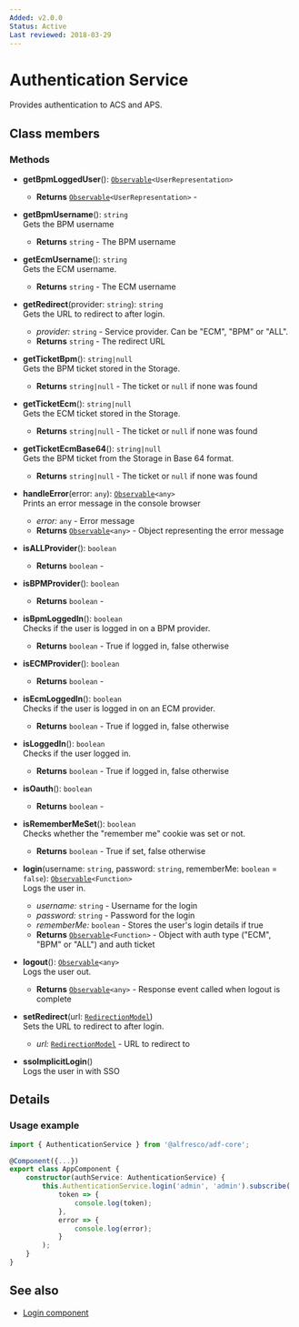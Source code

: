 ```yaml
---
Added: v2.0.0
Status: Active
Last reviewed: 2018-03-29
---
```


# Authentication Service

Provides authentication to ACS and APS.

## Class members

### Methods

-   **getBpmLoggedUser**(): [`Observable`](http://reactivex.io/documentation/observable.html)`<UserRepresentation>`<br/>

    -   **Returns** [`Observable`](http://reactivex.io/documentation/observable.html)`<UserRepresentation>` - 

-   **getBpmUsername**(): `string`<br/>
    Gets the BPM username
    -   **Returns** `string` - The BPM username
-   **getEcmUsername**(): `string`<br/>
    Gets the ECM username.
    -   **Returns** `string` - The ECM username
-   **getRedirect**(provider: `string`): `string`<br/>
    Gets the URL to redirect to after login.
    -   _provider:_ `string`  - Service provider. Can be "ECM", "BPM" or "ALL".
    -   **Returns** `string` - The redirect URL
-   **getTicketBpm**(): `string|null`<br/>
    Gets the BPM ticket stored in the Storage.
    -   **Returns** `string|null` - The ticket or `null` if none was found
-   **getTicketEcm**(): `string|null`<br/>
    Gets the ECM ticket stored in the Storage.
    -   **Returns** `string|null` - The ticket or `null` if none was found
-   **getTicketEcmBase64**(): `string|null`<br/>
    Gets the BPM ticket from the Storage in Base 64 format.
    -   **Returns** `string|null` - The ticket or `null` if none was found
-   **handleError**(error: `any`): [`Observable`](http://reactivex.io/documentation/observable.html)`<any>`<br/>
    Prints an error message in the console browser
    -   _error:_ `any`  - Error message
    -   **Returns** [`Observable`](http://reactivex.io/documentation/observable.html)`<any>` - Object representing the error message
-   **isALLProvider**(): `boolean`<br/>

    -   **Returns** `boolean` - 

-   **isBPMProvider**(): `boolean`<br/>

    -   **Returns** `boolean` - 

-   **isBpmLoggedIn**(): `boolean`<br/>
    Checks if the user is logged in on a BPM provider.
    -   **Returns** `boolean` - True if logged in, false otherwise
-   **isECMProvider**(): `boolean`<br/>

    -   **Returns** `boolean` - 

-   **isEcmLoggedIn**(): `boolean`<br/>
    Checks if the user is logged in on an ECM provider.
    -   **Returns** `boolean` - True if logged in, false otherwise
-   **isLoggedIn**(): `boolean`<br/>
    Checks if the user logged in.
    -   **Returns** `boolean` - True if logged in, false otherwise
-   **isOauth**(): `boolean`<br/>

    -   **Returns** `boolean` - 

-   **isRememberMeSet**(): `boolean`<br/>
    Checks whether the "remember me" cookie was set or not.
    -   **Returns** `boolean` - True if set, false otherwise
-   **login**(username: `string`, password: `string`, rememberMe: `boolean` = `false`): [`Observable`](http://reactivex.io/documentation/observable.html)`<Function>`<br/>
    Logs the user in.
    -   _username:_ `string`  - Username for the login
    -   _password:_ `string`  - Password for the login
    -   _rememberMe:_ `boolean`  - Stores the user's login details if true
    -   **Returns** [`Observable`](http://reactivex.io/documentation/observable.html)`<Function>` - Object with auth type ("ECM", "BPM" or "ALL") and auth ticket
-   **logout**(): [`Observable`](http://reactivex.io/documentation/observable.html)`<any>`<br/>
    Logs the user out.
    -   **Returns** [`Observable`](http://reactivex.io/documentation/observable.html)`<any>` - Response event called when logout is complete
-   **setRedirect**(url: [`RedirectionModel`](lib/core/models/redirection.model.ts))<br/>
    Sets the URL to redirect to after login.
    -   _url:_ [`RedirectionModel`](lib/core/models/redirection.model.ts)  - URL to redirect to
-   **ssoImplicitLogin**()<br/>
    Logs the user in with SSO

## Details

### Usage example

```ts
import { AuthenticationService } from '@alfresco/adf-core';

@Component({...})
export class AppComponent {
    constructor(authService: AuthenticationService) {
        this.AuthenticationService.login('admin', 'admin').subscribe(
            token => {
                console.log(token);
            },
            error => {
                console.log(error);
            }
        );
    }
}
```

## See also

-   [Login component](login.component.md)
